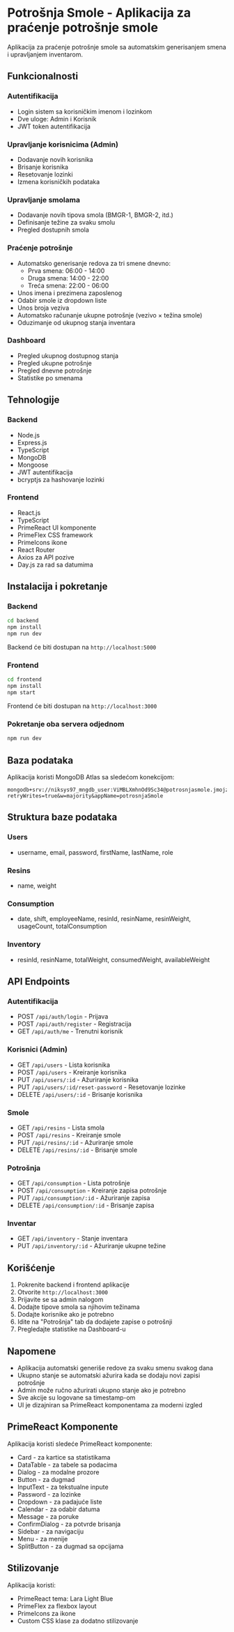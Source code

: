 # Potrošnja Smole - Aplikacija za praćenje potrošnje smole

Aplikacija za praćenje potrošnje smole sa automatskim generisanjem smena i upravljanjem inventarom.

## Funkcionalnosti

### Autentifikacija
- Login sistem sa korisničkim imenom i lozinkom
- Dve uloge: Admin i Korisnik
- JWT token autentifikacija

### Upravljanje korisnicima (Admin)
- Dodavanje novih korisnika
- Brisanje korisnika
- Resetovanje lozinki
- Izmena korisničkih podataka

### Upravljanje smolama
- Dodavanje novih tipova smola (BMGR-1, BMGR-2, itd.)
- Definisanje težine za svaku smolu
- Pregled dostupnih smola

### Praćenje potrošnje
- Automatsko generisanje redova za tri smene dnevno:
  - Prva smena: 06:00 - 14:00
  - Druga smena: 14:00 - 22:00
  - Treća smena: 22:00 - 06:00
- Unos imena i prezimena zaposlenog
- Odabir smole iz dropdown liste
- Unos broja veziva
- Automatsko računanje ukupne potrošnje (vezivo × težina smole)
- Oduzimanje od ukupnog stanja inventara

### Dashboard
- Pregled ukupnog dostupnog stanja
- Pregled ukupne potrošnje
- Pregled dnevne potrošnje
- Statistike po smenama

## Tehnologije

### Backend
- Node.js
- Express.js
- TypeScript
- MongoDB
- Mongoose
- JWT autentifikacija
- bcryptjs za hashovanje lozinki

### Frontend
- React.js
- TypeScript
- PrimeReact UI komponente
- PrimeFlex CSS framework
- PrimeIcons ikone
- React Router
- Axios za API pozive
- Day.js za rad sa datumima

## Instalacija i pokretanje

### Backend
```bash
cd backend
npm install
npm run dev
```

Backend će biti dostupan na `http://localhost:5000`

### Frontend
```bash
cd frontend
npm install
npm start
```

Frontend će biti dostupan na `http://localhost:3000`

### Pokretanje oba servera odjednom
```bash
npm run dev
```

## Baza podataka

Aplikacija koristi MongoDB Atlas sa sledećom konekcijom:
```
mongodb+srv://niksys97_mngdb_user:ViMBLXmhnOd9Sc34@potrosnjasmole.jmojzq5.mongodb.net/?retryWrites=true&w=majority&appName=potrosnjaSmole
```

## Struktura baze podataka

### Users
- username, email, password, firstName, lastName, role

### Resins
- name, weight

### Consumption
- date, shift, employeeName, resinId, resinName, resinWeight, usageCount, totalConsumption

### Inventory
- resinId, resinName, totalWeight, consumedWeight, availableWeight

## API Endpoints

### Autentifikacija
- POST `/api/auth/login` - Prijava
- POST `/api/auth/register` - Registracija
- GET `/api/auth/me` - Trenutni korisnik

### Korisnici (Admin)
- GET `/api/users` - Lista korisnika
- POST `/api/users` - Kreiranje korisnika
- PUT `/api/users/:id` - Ažuriranje korisnika
- PUT `/api/users/:id/reset-password` - Resetovanje lozinke
- DELETE `/api/users/:id` - Brisanje korisnika

### Smole
- GET `/api/resins` - Lista smola
- POST `/api/resins` - Kreiranje smole
- PUT `/api/resins/:id` - Ažuriranje smole
- DELETE `/api/resins/:id` - Brisanje smole

### Potrošnja
- GET `/api/consumption` - Lista potrošnje
- POST `/api/consumption` - Kreiranje zapisa potrošnje
- PUT `/api/consumption/:id` - Ažuriranje zapisa
- DELETE `/api/consumption/:id` - Brisanje zapisa

### Inventar
- GET `/api/inventory` - Stanje inventara
- PUT `/api/inventory/:id` - Ažuriranje ukupne težine

## Korišćenje

1. Pokrenite backend i frontend aplikacije
2. Otvorite `http://localhost:3000`
3. Prijavite se sa admin nalogom
4. Dodajte tipove smola sa njihovim težinama
5. Dodajte korisnike ako je potrebno
6. Idite na "Potrošnja" tab da dodajete zapise o potrošnji
7. Pregledajte statistike na Dashboard-u

## Napomene

- Aplikacija automatski generiše redove za svaku smenu svakog dana
- Ukupno stanje se automatski ažurira kada se dodaju novi zapisi potrošnje
- Admin može ručno ažurirati ukupno stanje ako je potrebno
- Sve akcije su logovane sa timestamp-om
- UI je dizajniran sa PrimeReact komponentama za moderni izgled

## PrimeReact Komponente

Aplikacija koristi sledeće PrimeReact komponente:
- Card - za kartice sa statistikama
- DataTable - za tabele sa podacima
- Dialog - za modalne prozore
- Button - za dugmad
- InputText - za tekstualne inpute
- Password - za lozinke
- Dropdown - za padajuće liste
- Calendar - za odabir datuma
- Message - za poruke
- ConfirmDialog - za potvrde brisanja
- Sidebar - za navigaciju
- Menu - za menije
- SplitButton - za dugmad sa opcijama

## Stilizovanje

Aplikacija koristi:
- PrimeReact tema: Lara Light Blue
- PrimeFlex za flexbox layout
- PrimeIcons za ikone
- Custom CSS klase za dodatno stilizovanje
